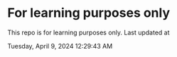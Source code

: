 # For learning purposes only
This repo is for learning purposes only.
Last updated at

Tuesday, April 9, 2024 12:29:43 AM

